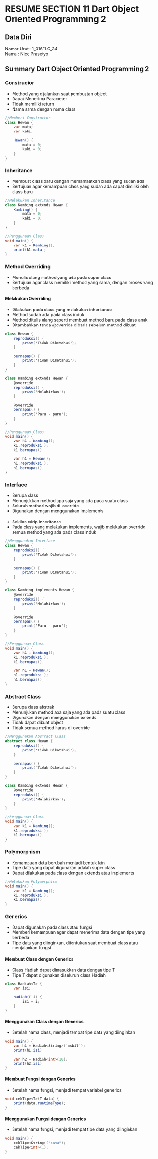 # RESUME SECTION 11 Dart Object Oriented Programming 2

## Data Diri
Nomor Urut  : 1_016FLC_34 <br>
Nama        : Nico Prasetyo

## Summary Dart Object Oriented Programming 2

### Constructor
- Method yang dijalankan saat pembuatan object
- Dapat Menerima Parameter
- Tidak memiliki return
- Nama sama dengan nama class

```cs
//Memberi Constructor
class Hewan {
    var mata;
    var kaki;

    Hewan() {
        mata = 0;
        kaki = 0;
    }
}
```

### Inheritance
- Membuat class baru dengan memanfaatkan class yang sudah ada
- Bertujuan agar kemampuan class yang sudah ada dapat dimiliki oleh class baru

```cs
//Melakukan Inheritance
class Kambing extends Hewan {
    Kambing() {
        mata = 0;
        kaki = 0;
    }
}

//Penggunaan Class
void main() {
    var k1 = Kambing();
    print(k1.mata);
}
```

### Method Overriding
- Menulis ulang method yang ada pada super class
- Bertujuan agar class memiliki method yang sama, dengan proses yang berbeda
#### Melakukan Overriding
- Dilakukan pada class yang melakukan inheritance 
- Method sudah ada pada class induk  
- Method ditulis ulang seperti membuat method baru pada class anak
- Ditambahkan tanda @override dibaris sebelum method dibuat

```cs
class Hewan {
    reproduksi() {
        print('Tidak Diketahui');
    }

    bernapas() {
        print('Tidak Diketahui');
    }
}

class Kambing extends Hewan {
    @override
    reproduksi() {
        print('Melahirkan');
    }

    @override
    bernapas() {
        print('Paru - paru');
    }
}

//Penggunaan Class
void main() {
    var k1 = Kambing();
    k1.reproduksi();
    k1.bernapas();

    var h1 = Hewan();
    h1.reproduksi();
    h1.bernapas();
}
```

### Interface
- Berupa class
- Menunjukkan method apa saja yang ada pada suatu class 
- Seluruh method wajib di-override
- Digunakan dengan menggunakan implements 
####
- Sekilas mirip inheritance
- Pada class yang melakukan implements, wajib melakukan override semua method yang ada pada class induk

```cs
//Menggunakan Interface
class Hewan {
    reproduksi() {
        print('Tidak Diketahui');
    }

    bernapas() {
        print('Tidak Diketahui');
    }
}

class Kambing implements Hewan {
    @override
    reproduksi() {
        print('Melahirkan');
    }

    @override
    bernapas() {
        print('Paru - paru');
    }
}

//Penggunaan Class
void main() {
    var k1 = Kambing();
    k1.reproduksi();
    k1.bernapas();

    var h1 = Hewan();
    h1.reproduksi();
    h1.bernapas();
}
```

### Abstract Class
- Berupa class abstrak
- Menunjukan method apa saja yang ada pada suatu class
- Digunakan dengan menggunakan extends
- Tidak dapat dibuat object
- Tidak semua method harus di-override

```cs
//Menggunakan Abstract Class
abstract class Hewan {
    reproduksi() {
        print('Tidak Diketahui');
    }

    bernapas() {
        print('Tidak Diketahui');
    }
}

class Kambing extends Hewan {
    @override
    reproduksi() {
        print('Melahirkan');
    }
}

//Penggunaan Class
void main() {
    var k1 = Kambing();
    k1.reproduksi();
    k1.bernapas();
}
```

### Polymorphism
- Kemampuan data berubah menjadi bentuk lain
- Tipe data yang dapat digunakan adalah super class 
- Dapat dilakukan pada class dengan extends atau implements

```cs
//Melakukan Polymorphism
void main() {
    var k1 = Kambing();
    k1.reproduksi();
    k1.bernapas();
}
```

### Generics
- Dapat digunakan pada class atau fungsi
- Memberi kemampuan agar dapat menerima data dengan tipe yang berbeda
- Tipe data yang diinginkan, ditentukan saat membuat class atau menjalankan fungsi

#### Membuat Class dengan Generics
- Class Hadiah dapat dimasukkan data dengan tipe T
- Tipe T dapat digunakan diseluruh class Hadiah

```cs
class Hadiah<T> {
    var isi;

    Hadiah(T i) {
        isi = i;
    }
}
```

#### Menggunakan Class dengan Generics
- Setelah nama class, menjadi tempat tipe data yang diinginkan

```cs
void main() {
    var h1 = Hadiah<String>('mobil');
    print(h1.isi);

    var h2 = Hadiah<int>(10);
    print(h2.isi);
}
```

#### Membuat Fungsi dengan Generics
- Setelah nama fungsi, menjadi tempat variabel generics

```cs
void cekTipe<T>(T data) {
    print(data.runtimeType);
}
```

#### Menggunakan Fungsi dengan Generics
- Setelah nama fungsi, menjadi tempat tipe data yang diinginkan

```cs
void main() {
    cekTipe<String>("satu");
    cekTipe<int>(1);
}
```
